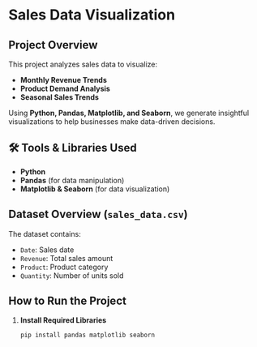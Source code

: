 # Sales Data Visualization

## Project Overview
This project analyzes sales data to visualize:
- **Monthly Revenue Trends** 
- **Product Demand Analysis** 
- **Seasonal Sales Trends** 

Using **Python, Pandas, Matplotlib, and Seaborn**, we generate insightful visualizations to help businesses make data-driven decisions.

## 🛠 Tools & Libraries Used
- **Python**
- **Pandas** (for data manipulation)
- **Matplotlib & Seaborn** (for data visualization)

##  Dataset Overview (`sales_data.csv`)
The dataset contains:
- `Date`: Sales date  
- `Revenue`: Total sales amount  
- `Product`: Product category  
- `Quantity`: Number of units sold  

##  How to Run the Project
1. **Install Required Libraries**
   ```bash
   pip install pandas matplotlib seaborn
